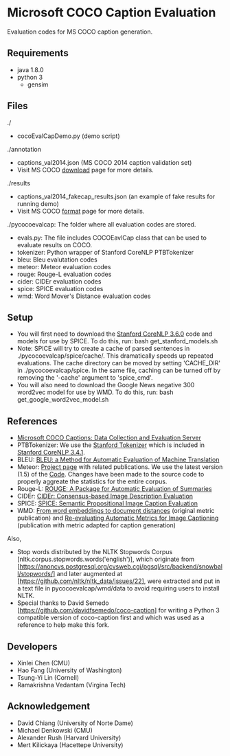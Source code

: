 Microsoft COCO Caption Evaluation
===================

Evaluation codes for MS COCO caption generation.

## Requirements ##
- java 1.8.0
- python 3
  - gensim

## Files ##
./
- cocoEvalCapDemo.py (demo script)

./annotation
- captions_val2014.json (MS COCO 2014 caption validation set)
- Visit MS COCO [download](http://mscoco.org/dataset/#download) page for more details.

./results
- captions_val2014_fakecap_results.json (an example of fake results for running demo)
- Visit MS COCO [format](http://mscoco.org/dataset/#format) page for more details.

./pycocoevalcap: The folder where all evaluation codes are stored.
- evals.py: The file includes COCOEavlCap class that can be used to evaluate results on COCO.
- tokenizer: Python wrapper of Stanford CoreNLP PTBTokenizer
- bleu: Bleu evalutation codes
- meteor: Meteor evaluation codes
- rouge: Rouge-L evaluation codes
- cider: CIDEr evaluation codes
- spice: SPICE evaluation codes
- wmd: Word Mover's Distance evaluation codes

## Setup ##

- You will first need to download the [Stanford CoreNLP 3.6.0](http://stanfordnlp.github.io/CoreNLP/index.html) code and models for use by SPICE. To do this, run:
    bash get_stanford_models.sh
- Note: SPICE will try to create a cache of parsed sentences in ./pycocoevalcap/spice/cache/. This dramatically speeds up repeated evaluations. The cache directory can be moved by setting 'CACHE_DIR' in ./pycocoevalcap/spice. In the same file, caching can be turned off by removing the '-cache' argument to 'spice_cmd'. 
- You will also need to download the Google News negative 300 word2vec model for use by WMD. To do this, run:
    bash get_google_word2vec_model.sh

## References ##

- [Microsoft COCO Captions: Data Collection and Evaluation Server](http://arxiv.org/abs/1504.00325)
- PTBTokenizer: We use the [Stanford Tokenizer](http://nlp.stanford.edu/software/tokenizer.shtml) which is included in [Stanford CoreNLP 3.4.1](http://nlp.stanford.edu/software/corenlp.shtml).
- BLEU: [BLEU: a Method for Automatic Evaluation of Machine Translation](http://www.aclweb.org/anthology/P02-1040.pdf)
- Meteor: [Project page](http://www.cs.cmu.edu/~alavie/METEOR/) with related publications. We use the latest version (1.5) of the [Code](https://github.com/mjdenkowski/meteor). Changes have been made to the source code to properly aggreate the statistics for the entire corpus.
- Rouge-L: [ROUGE: A Package for Automatic Evaluation of Summaries](http://anthology.aclweb.org/W/W04/W04-1013.pdf)
- CIDEr: [CIDEr: Consensus-based Image Description Evaluation](http://arxiv.org/pdf/1411.5726.pdf)
- SPICE: [SPICE: Semantic Propositional Image Caption Evaluation](https://arxiv.org/abs/1607.08822)
- WMD: [From word embeddings to document distances](http://proceedings.mlr.press/v37/kusnerb15.html) (original metric publication) and [Re-evaluating Automatic Metrics for Image Captioning](http://aclweb.org/anthology/E17-1019) (publication with metric adapted for caption generation)

Also,

- Stop words distributed by the NLTK Stopwords Corpus [nltk.corpus.stopwords.words('english')], which originate from [https://anoncvs.postgresql.org/cvsweb.cgi/pgsql/src/backend/snowball/stopwords/] and later augmented at [https://github.com/nltk/nltk_data/issues/22], were extracted and put in a text file in pycocoevalcap/wmd/data to avoid requiring users to install NLTK.
- Special thanks to David Semedo [https://github.com/davidfsemedo/coco-caption] for writing a Python 3 compatible version of coco-caption first and which was used as a reference to help make this fork.

## Developers ##
- Xinlei Chen (CMU)
- Hao Fang (University of Washington)
- Tsung-Yi Lin (Cornell)
- Ramakrishna Vedantam (Virgina Tech)

## Acknowledgement ##
- David Chiang (University of Norte Dame)
- Michael Denkowski (CMU)
- Alexander Rush (Harvard University)
- Mert Kilickaya (Hacettepe University)